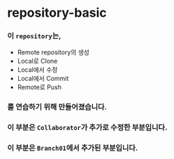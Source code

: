 # repository-basic

### 이 `repository`는,
* Remote repository의 생성
* Local로 Clone
* Local에서 수정
* Local에서 Commit
* Remote로 Push
### 를 연습하기 위해 만들어졌습니다.

### 이 부분은 `Collaborator`가 추가로 수정한 부분입니다.

### 이 부분은 `Branch01`에서 추가된 부분입니다.
 